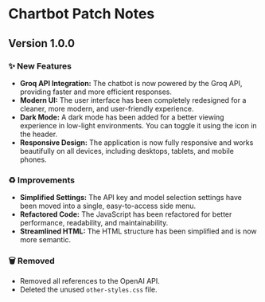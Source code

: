 # Chartbot Patch Notes

## Version 1.0.0

### ✨ New Features

*   **Groq API Integration:** The chatbot is now powered by the Groq API, providing faster and more efficient responses.
*   **Modern UI:** The user interface has been completely redesigned for a cleaner, more modern, and user-friendly experience.
*   **Dark Mode:** A dark mode has been added for a better viewing experience in low-light environments. You can toggle it using the icon in the header.
*   **Responsive Design:** The application is now fully responsive and works beautifully on all devices, including desktops, tablets, and mobile phones.

### ♻️ Improvements

*   **Simplified Settings:** The API key and model selection settings have been moved into a single, easy-to-access side menu.
*   **Refactored Code:** The JavaScript has been refactored for better performance, readability, and maintainability.
*   **Streamlined HTML:** The HTML structure has been simplified and is now more semantic.

### 🗑️ Removed

*   Removed all references to the OpenAI API.
*   Deleted the unused `other-styles.css` file.
